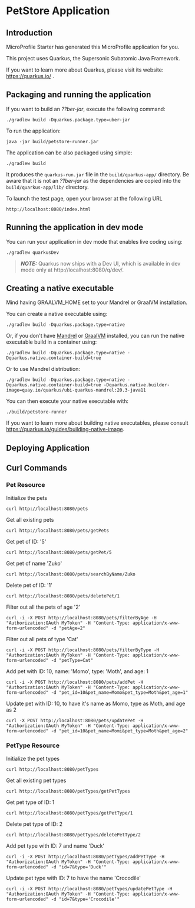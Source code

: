 # PetStore Application


## Introduction

MicroProfile Starter has generated this MicroProfile application for you.

This project uses Quarkus, the Supersonic Subatomic Java Framework.

If you want to learn more about Quarkus, please visit its website: https://quarkus.io/ .

## Packaging and running the application

If you want to build an _??ber-jar_, execute the following command:

    ./gradlew build -Dquarkus.package.type=uber-jar

To run the application:

    java -jar build/petstore-runner.jar

The application can be also packaged using simple:

    ./gradlew build

It produces the `quarkus-run.jar` file in the `build/quarkus-app/` directory.
Be aware that it is not an _??ber-jar_ as the dependencies are copied into the `build/quarkus-app/lib/` directory.

To launch the test page, open your browser at the following URL

    http://localhost:8080/index.html

## Running the application in dev mode

You can run your application in dev mode that enables live coding using:

    ./gradlew quarkusDev

> **_NOTE:_**  Quarkus now ships with a Dev UI, which is available in dev mode only at http://localhost:8080/q/dev/.

## Creating a native executable

Mind having GRAALVM_HOME set to your Mandrel or GraalVM installation.

You can create a native executable using:

    ./gradlew build -Dquarkus.package.type=native

Or, if you don't have [Mandrel](https://github.com/graalvm/mandrel/releases/) or
[GraalVM](https://github.com/graalvm/graalvm-ce-builds/releases) installed, you can run the native executable
build in a container using:

    ./gradlew build -Dquarkus.package.type=native -Dquarkus.native.container-build=true

Or to use Mandrel distribution:

    ./gradlew build -Dquarkus.package.type=native -Dquarkus.native.container-build=true -Dquarkus.native.builder-image=quay.io/quarkus/ubi-quarkus-mandrel:20.3-java11

You can then execute your native executable with:

    ./build/petstore-runner

If you want to learn more about building native executables, please consult https://quarkus.io/guides/building-native-image.


## Deploying Application

<!-- To deploy the demo app on a docker-compose please visit [./deploy](https://github.com/rasika/petstore/tree/master/deploy) -->

## Curl Commands

### Pet Resource

Initialize the pets 
    
    curl http://localhost:8080/pets

Get all existing pets

    curl http://localhost:8080/pets/getPets

Get pet of ID: '5'

    curl http://localhost:8080/pets/getPet/5

Get pet of name 'Zuko'

    curl http://localhost:8080/pets/searchByName/Zuko

Delete pet of ID: '1'

    curl http://localhost:8080/pets/deletePet/1


Filter out all the pets of age '2'

    curl -i -X POST http://localhost:8080/pets/filterByAge -H "Authorization:OAuth MyToken" -H "Content-Type: application/x-www-form-urlencoded" -d "petAge=2"


Filter out all pets of type 'Cat'

    curl -i -X POST http://localhost:8080/pets/filterByType -H "Authorization:OAuth MyToken" -H "Content-Type: application/x-www-form-urlencoded" -d "petType=Cat"

Add pet with ID: 10, name: 'Momo', type: 'Moth', and age: 1

    curl -i -X POST http://localhost:8080/pets/addPet -H "Authorization:OAuth MyToken" -H "Content-Type: application/x-www-form-urlencoded" -d "pet_id=10&pet_name=Momo&pet_type=Moth&pet_age=1"

Update pet with ID: 10, to have it's name as Momo, type as Moth, and age as 2

    curl -X POST http://localhost:8080/pets/updatePet -H "Authorization:OAuth MyToken" -H "Content-Type: application/x-www-form-urlencoded" -d "pet_id=10&pet_name=Momi&pet_type=Moth&pet_age=2"


### PetType Resource

Initialize the pet types

    curl http://localhost:8080/petTypes

Get all existing pet types

    curl http://localhost:8080/petTypes/getPetTypes

Get pet type of ID: 1

    curl http://localhost:8080/petTypes/getPetType/1

Delete pet type of ID: 2

    curl http://localhost:8080/petTypes/deletePetType/2

Add pet type with ID: 7 and name 'Duck'

    curl -i -X POST http://localhost:8080/petTypes/addPetType -H "Authorization:OAuth MyToken" -H "Content-Type: application/x-www-form-urlencoded" -d "id=7&type='Duck'"

Update pet type with ID: 7 to have the name 'Crocodile'

    curl -i -X POST http://localhost:8080/petTypes/updatePetType -H "Authorization:OAuth MyToken" -H "Content-Type: application/x-www-form-urlencoded" -d "id=7&type='Crocodile'"
